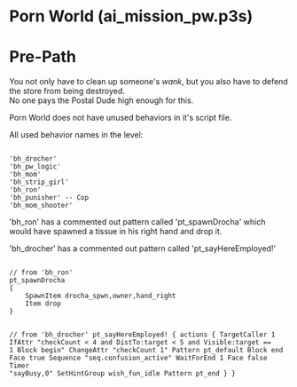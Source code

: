 # Porn World (ai_mission_pw.p3s)
<h1>Pre-Path</h1>

You not only have to clean up someone's *wank*, but you also have to defend the store from being destroyed.  
No one pays the Postal Dude high enough for this.

<p>Porn World does not have unused behaviors in it's script file.
<p>All used behavior names in the level:
<pre><code class="language-js">
'bh_drocher'
'bh_pw_logic'
'bh_mom'
'bh_strip_girl'
'bh_ron'
'bh_punisher' -- Cop
'bh_mom_shooter'
</code></pre>
<p>'bh_ron' has a commented out pattern called 'pt_spawnDrocha' which would have spawned a tissue in his right hand and drop it.
<p>'bh_drocher' has a commented out pattern called 'pt_sayHereEmployed!'
<pre><code class="language-js">
// from 'bh_ron'
pt_spawnDrocha
{
    SpawnItem drocha_spwn,owner,hand_right
    Item drop
}

// from 'bh_drocher'
pt_sayHereEmployed!
{
    actions 
	{
        TargetCaller 1
        IfAttr "checkCount < 4 and DistTo:target < 5 and Visible:target == 1 Block begin"
            ChangeAttr "checkCount 1"
            Pattern pt_default
        Block end
        Face true
        Sequence "seq.confusion_active"
        WaitForEnd 1
        Face false
        Timer "sayBusy,0"
        SetHintGroup wish_fun_idle
        Pattern pt_end
	}
}
</code></pre>